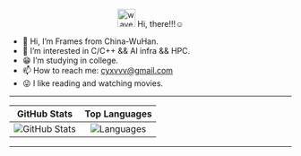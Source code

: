 <p align="center">
  <img src="https://media.giphy.com/media/hvRJCLFzcasrR4ia7z/giphy.gif" width="32" alt="wave"/>  
  Hi, there!!!☺️
</p>

- 👋 Hi, I’m Frames from China-WuHan.  
- 👀 I’m interested in C/C++ && AI infra && HPC.  
- 😁 I’m studying in college.  
- 📫 How to reach me: cyxvvv@gmail.com  
- 😜 I like reading and watching movies.



---

| GitHub Stats | Top Languages |
| :----------: | :-----------: |
| ![GitHub Stats](https://github-readme-stats.vercel.app/api?username=Cyxuan0311&show_icons=true&theme=solarized-light) |![Languages](https://github-readme-stats.vercel.app/api/top-langs/?username=Cyxuan0311&layout=donut&theme=solarized-light)| 



---
<!---
Cyxuan0311/Cyxuan0311 is a ✨ special ✨ repository because its `README.md` (this file) 
appears on your GitHub profile.
You can click the Preview link to take a look at your changes.
--->
